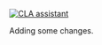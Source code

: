 [![CLA assistant](https://cla-assistant.percona.com/readme/badge/percona/dummy-test)](https://cla-assistant.percona.com/percona/dummy-test)

Adding some changes.
